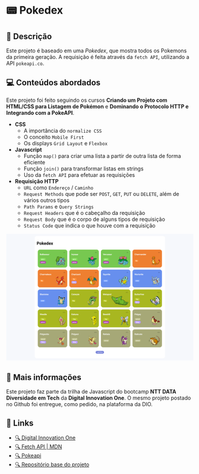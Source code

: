 # 📟 Pokedex

## 📃 Descrição

Este projeto é baseado em uma *Pokedex*, que mostra todos os Pokemons da primeira geração. A requisição é feita através da `fetch API`, utilizando a API `pokeapi.co`.

## 💻 Conteúdos abordados

Este projeto foi feito seguindo os cursos **Criando um Projeto com HTML/CSS para Listagem de Pokémon** e **Dominando o Protocolo HTTP e Integrando com a PokeAPI**.

* **CSS**
    * A importância do `normalize CSS`
    * O conceito `Mobile First`
    * Os displays `Grid Layout` e `Flexbox`
* **Javascript**
    * Função `map()` para criar uma lista a partir de outra lista de forma eficiente
    * Função `join()` para transformar listas em strings
    * Uso da `fetch API` para efetuar as requisições
* **Requisição HTTP**
    * `URL` como `Endereço` / `Caminho`
    * `Request Methods` que pode ser `POST`, `GET`, `PUT` ou `DELETE`, além de vários outros tipos
    * `Path Params` e `Query Strings`
    * `Request Headers` que é o cabeçalho da requisição
    * `Request Body` que é o corpo de alguns tipos de requisição
    * `Status Code` que indica o que houve com a requisição


![Imagem do site com alguns Pokemons](./assets/images/index-screenshot.png)

## 📌 Mais informações

Este projeto faz parte da trilha de Javascript do bootcamp **NTT DATA Diversidade em Tech** da **Digital Innovation One**. O mesmo projeto postado no Github foi entregue, como pedido, na plataforma da DIO.

## 🔗 Links

* [🔍 Digital Innovation One](https://www.dio.me/)
* [🔍 Fetch API | MDN](https://developer.mozilla.org/en-US/docs/Web/API/Fetch_API)
* [🔍 Pokeapi](https://pokeapi.co/)
* [🔍 Repositório base do projeto](https://github.com/digitalinnovationone/js-developer-pokedex)